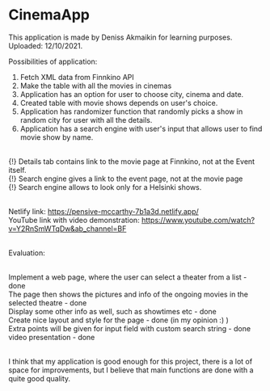 # CinemaApp

This application is made by Deniss Akmaikin for learning purposes. Uploaded: 12/10/2021. 

Possibilities of application:
1) Fetch XML data from Finnkino API
2) Make the table with all the movies in cinemas
3) Application has an option for user to choose city, cinema and date. 
4) Created table with movie shows depends on user's choice.
5) Application has randomizer function that randomly picks a show in random city for user with all the details.
6) Application has a search engine with user's input that allows user to find movie show by name.

<br/>{!} Details tab contains link to the movie page at Finnkino, not at the Event itself. 
<br/>{!} Search engine gives a link to the event page, not at the movie page 
<br/>{!} Search engine allows to look only for a Helsinki shows. 

<br/>Netlify link: https://pensive-mccarthy-7b1a3d.netlify.app/
<br/>YouTube link with video demonstration: https://www.youtube.com/watch?v=Y2RnSmWTqDw&ab_channel=BF

<br/>Evaluation:

<br/>Implement a web page, where the user can select a theater from a list - done
<br/>The page then shows the pictures and info of the ongoing movies in the selected theatre - done
<br/>Display some other info as well, such as showtimes etc - done
<br/>Create nice layout and style for the page - done (in my opinion :) )
<br/>Extra points will be given for input field with custom search string - done 
<br/>video presentation - done

<br/>I think that my application is good enough for this project, there is a lot of space for improvements, but I believe that main functions are done with a quite good quality. 
